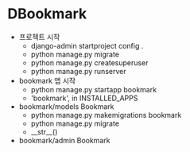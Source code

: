 # DBookmark
- 프로젝트 시작
    - django-admin startproject config .
    - python manage.py migrate
    - python manage.py createsuperuser
    - python manage.py runserver
- bookmark 앱 시작
  - python manage.py startapp bookmark
  - 'bookmark', in INSTALLED_APPS
- bookmark/models Bookmark
  - python manage.py makemigrations bookmark
  - python manage.py migrate
  - \_\_str\_\_()
- bookmark/admin Bookmark